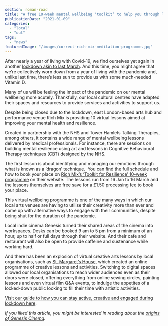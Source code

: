 ```yaml
---
section: roman-road
title: "A free 10-week mental wellbeing ‘toolkit’ to help you through lockdown"
publicationDate: "2021-01-09"
categories: 
  - "local"
  - "out"
tags: 
  - "news"
featuredImage: "/images/correct-rich-mix-meditation-programme.jpg"
---
```


After nearly a year of living with Covid-19, we find ourselves yet again in another [lockdown akin to last March](https://romanroadlondon.com/publics-photos-life-lockdown/). And this time, you might agree that we’re collectively worn down from a year of living with the pandemic and, unlike last time, there’s less sun to provide us with some much-needed Vitamin D. 

Many of us will be feeling the impact of the pandemic on our mental wellbeing more acutely. Thankfully, our local cultural centres have adapted their spaces and resources to provide services and activities to support us. 

Despite being closed due to the lockdown, east London-based arts hub and performance venue Rich Mix is providing 10 virtual lessons aimed at improving your mental health and resilience. 

Created in partnership with the NHS and Tower Hamlets Talking Therapies, among others, it contains a wide range of mental wellbeing lessons delivered by medical professionals. For instance, there are sessions on building mental resilience using art and lessons in Cognitive Behavioural Therapy techniques (CBT) designed by the NHS.  

The first lesson is about identifying and managing our emotions through what is known as a ‘dragon’ technique.  You can find the full schedule and how to book your place on [Rich Mix’s ‘Toolkit for Resilience’ 10-week programme](https://richmix.org.uk/events/your-toolkit-for-resilience/) on their website. The lessons run from 16 Jan to 16 March and the lessons themselves are free save for a £1.50 processing fee to book your place. 

This virtual wellbeing programme is one of the many ways in which our local arts venues are having to utilise their creativity more than ever and come up with alternative ways to engage with their communities, despite being shut for the duration of the pandemic. 

Local indie cinema Genesis turned their shared areas of the cinema into workspaces. Desks can be booked 9 am to 5 pm from a minimum of an hour, up to half or full days through their website. And their cafe and restaurant will also be open to provide caffeine and sustenance while working hard. 

And there has been an explosion of virtual creative arts lessons by local organisations, such as [St. Margaret’s House](https://romanroadlondon.com/st-margarets-house-launches-reach-online-programme/), which created an online programme of creative lessons and activities. Switching to digital spaces allowed our local organisations to reach wider audiences even as their doors were closed, offering everything from online sewing circles, painting lessons and even virtual film Q&A events, to indulge the appetites of a locked-down public looking to fill their time with artistic activities. 

[Visit our guide to how you can stay active, creative and engaged during lockdown here](https://romanroadlondon.com/keeping-fit-well-during-lockdown/). 

_If you liked this article, you might be interested in reading about the [origins of Genesis Cinema](https://romanroadlondon.com/genesis-cinema-tyrone-walker-hebborn-interview/)._
